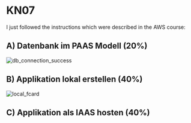 # KN07

I just followed the instructions which were described in the AWS course:

## A) Datenbank im PAAS Modell (20%)
![db_connection_success](https://github.com/user-attachments/assets/983e5062-7a63-43a1-8aca-30ad0a11eecb)

## B) Applikation lokal erstellen (40%)
![local_fcard](https://github.com/user-attachments/assets/a55940e3-884b-40d2-aaf1-d23ed1900394)


## C) Applikation als IAAS hosten (40%)


